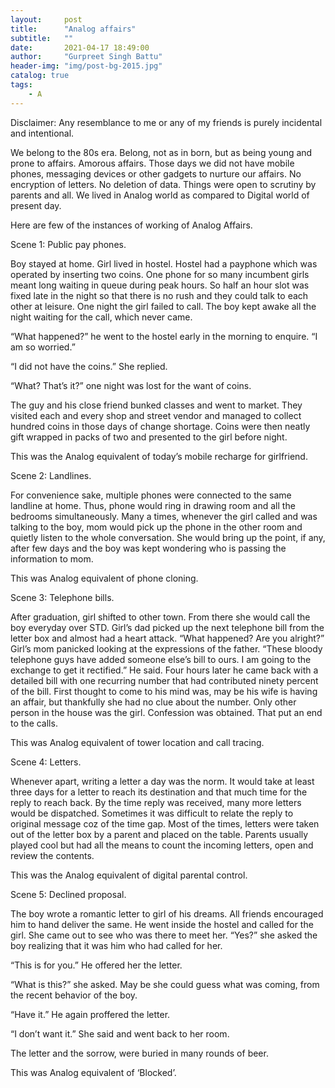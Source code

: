 ```yaml
---
layout:     post
title:      "Analog affairs"
subtitle:   ""
date:       2021-04-17 18:49:00
author:     "Gurpreet Singh Battu"
header-img: "img/post-bg-2015.jpg"
catalog: true
tags:
    - A
---
```


Disclaimer: Any resemblance to me or any of my friends is purely incidental and intentional.

We belong to the 80s era. Belong, not as in born, but as being young and prone to affairs. Amorous affairs. Those days we did not have mobile phones, messaging devices or other gadgets to nurture our affairs. No encryption of letters. No deletion of data. Things were open to scrutiny by parents and all. We lived in Analog world as compared to Digital world of present day.

Here are few of the instances of working of Analog Affairs.

Scene 1: Public pay phones.

Boy stayed at home. Girl lived in hostel. Hostel had a payphone which was operated by inserting two coins. One phone for so many incumbent girls meant long waiting in queue during peak hours. So half an hour slot was fixed late in the night so that there is no rush and they could talk to each other at leisure. One night the girl failed to call. The boy kept awake all the night waiting for the call, which never came.

“What happened?” he went to the hostel early in the morning to enquire. “I am so worried.”

“I did not have the coins.” She replied.

“What? That’s it?” one night was lost for the want of coins.

The guy and his close friend bunked classes and went to market. They visited each and every shop and street vendor and managed to collect hundred coins in those days of change shortage. Coins were then neatly gift wrapped in packs of two and presented to the girl before night.

This was the Analog equivalent of today’s mobile recharge for girlfriend.

Scene 2: Landlines.

For convenience sake, multiple phones were connected to the same landline at home. Thus, phone would ring in drawing room and all the bedrooms simultaneously. Many a times, whenever the girl called and was talking to the boy, mom would pick up the phone in the other room and quietly listen to the whole conversation. She would bring up the point, if any, after few days and the boy was kept wondering who is passing the information to mom.

This was Analog equivalent of phone cloning.

Scene 3: Telephone bills.

After graduation, girl shifted to other town. From there she would call the boy everyday over STD. Girl’s dad picked up the next telephone bill from the letter box and almost had a heart attack. “What happened? Are you alright?” Girl’s mom panicked looking at the expressions of the father. “These bloody telephone guys have added someone else’s bill to ours. I am going to the exchange to get it rectified.” He said. Four hours later he came back with a detailed bill with one recurring number that had contributed ninety percent of the bill. First thought to come to his mind was, may be his wife is having an affair, but thankfully she had no clue about the number. Only other person in the house was the girl. Confession was obtained. That put an end to the calls.

This was Analog equivalent of tower location and call tracing.

Scene 4: Letters.

Whenever apart, writing a letter a day was the norm. It would take at least three days for a letter to reach its destination and that much time for the reply to reach back. By the time reply was received, many more letters would be dispatched. Sometimes it was difficult to relate the reply to original message coz of the time gap. Most of the times, letters were taken out of the letter box by a parent and placed on the table. Parents usually played cool but had all the means to count the incoming letters, open and review the contents.

This was the Analog equivalent of digital parental control.

Scene 5: Declined proposal.

The boy wrote a romantic letter to girl of his dreams. All friends encouraged him to hand deliver the same. He went inside the hostel and called for the girl. She came out to see who was there to meet her. “Yes?” she asked the boy realizing that it was him who had called for her.

“This is for you.” He offered her the letter.

“What is this?” she asked. May be she could guess what was coming, from the recent behavior of the boy.

“Have it.” He again proffered the letter.

“I don’t want it.” She said and went back to her room.

The letter and the sorrow, were buried in many rounds of beer.

This was Analog equivalent of ‘Blocked’.
